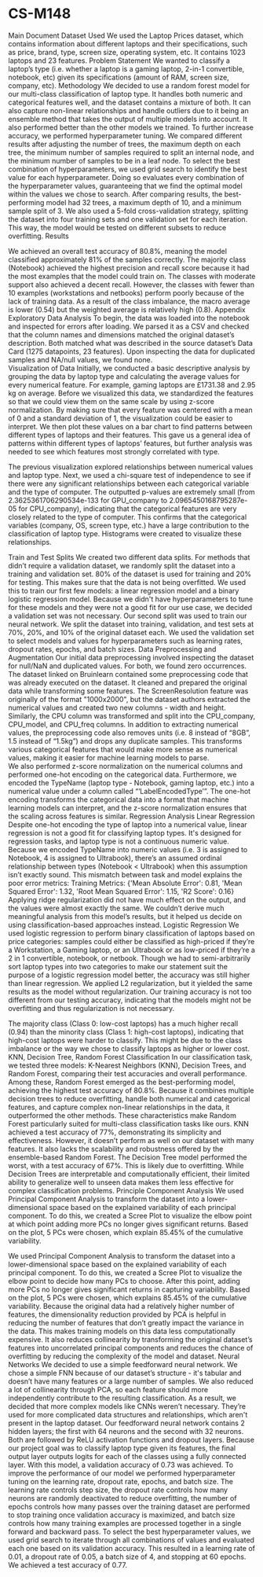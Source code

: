 # CS-M148
Main Document
Dataset Used 
We used the Laptop Prices dataset, which contains information about different laptops and their specifications, such as price, brand, type, screen size, operating system, etc. It contains 1023 laptops and 23 features. 
Problem Statement 
We wanted to classify a laptop’s type (i.e. whether a laptop is a gaming laptop, 2-in-1 convertible, notebook, etc) given its specifications (amount of RAM, screen size, company, etc). 
Methodology 
We decided to use a random forest model for our multi-class classification of laptop type. It handles both numeric and categorical features well, and the dataset contains a mixture of both. It can also capture non-linear relationships and handle outliers due to it being an ensemble method that takes the output of multiple models into account. It also performed better than the other models we trained. 
To further increase accuracy, we performed hyperparameter tuning. We compared different results after adjusting the number of trees, the maximum depth on each tree, the minimum number of samples required to split an internal node, and the minimum number of samples to be in a leaf node. To select the best combination of hyperparameters, we used grid search to identify the best value for each hyperparameter. Doing so evaluates every combination of the hyperparameter values, guaranteeing that we find the optimal model within the values we chose to search. After comparing results, the best-performing model had 32 trees, a maximum depth of 10, and a minimum sample split of 3. We also used a 5-fold cross-validation strategy, splitting the dataset into four training sets and one validation set for each iteration. This way, the model would be tested on different subsets to reduce overfitting. 
Results 

We achieved an overall test accuracy of 80.8%, meaning the model classified approximately 81% of the samples correctly. The majority class (Notebook) achieved the highest precision and recall score because it had the most examples that the model could train on. The classes with moderate support also achieved a decent recall. However, the classes with fewer than 10 examples (workstations and netbooks) perform poorly because of the lack of training data. As a result of the class imbalance, the macro average is lower (0.54) but the weighted average is relatively high (0.8). 
Appendix 
Exploratory Data Analysis
To begin, the data was loaded into the notebook and inspected for errors after loading. We parsed it as a CSV and checked that the column names and dimensions matched the original dataset’s description. Both matched what was described in the source dataset’s Data Card (1275 datapoints, 23 features). Upon inspecting the data for duplicated samples and NA/null values, we found none.     	
Visualization of Data 
Initially, we conducted a basic descriptive analysis by grouping the data by laptop type and calculating the average values for every numerical feature. For example, gaming laptops are £1731.38 and 2.95 kg on average. Before we visualized this data, we standardized the features so that we could view them on the same scale by using z-score normalization. By making sure that every feature was centered with a mean of 0 and a standard deviation of 1, the visualization could be easier to interpret. We then plot these values on a bar chart to find patterns between different types of laptops and their features. This gave us a general idea of patterns within different types of laptops’ features, but further analysis was needed to see which features most strongly correlated with type. 

The previous visualization explored relationships between numerical values and laptop type. Next, we used a chi-square test of independence to see if there were any significant relationships between each categorical variable and the type of computer. The outputted p-values are extremely small (from 2.3625361706290534e-133 for GPU_company to 2.0965450168795287e-05 for CPU_company), indicating that the categorical features are very closely related to the type of computer. This confirms that the categorical variables (company, OS, screen type, etc.) have a large contribution to the classification of laptop type. Histograms were created to visualize these relationships. 

Train and Test Splits 
We created two different data splits. For methods that didn’t require a validation dataset, we randomly split the dataset into a training and validation set. 80% of the dataset is used for training and 20% for testing. This makes sure that the data is not being overfitted. We used this to train our first few models: a linear regression model and a binary logistic regression model. Because we didn't have hyperparameters to tune for these models and they were not a good fit for our use case, we decided a validation set was not necessary. 
Our second split was used to train our neural network. We split the dataset into training, validation, and test sets at 70%, 20%, and 10% of the original dataset each. We used the validation set to select models and values for hyperparameters such as learning rates, dropout rates, epochs, and batch sizes. 
Data Preprocessing and Augmentation 
Our initial data preprocessing involved inspecting the dataset for null/NaN and duplicated values. For both, we found zero occurrences. The dataset linked on Bruinlearn contained some preprocessing code that was already executed on the dataset. It cleaned and prepared the original data while transforming some features. The ScreenResolution feature was originally of the format "1000x2000", but the dataset authors extracted the numerical values and created two new columns - width and height. Similarly, the CPU column was transformed and split into the CPU_company, CPU_model, and CPU_freq columns. In addition to extracting numerical values, the preprocessing code also removes units (i.e. 8 instead of “8GB”, 1.5 instead of “1.5kg”) and drops any duplicate samples. This transforms various categorical features that would make more sense as numerical values, making it easier for machine learning models to parse.  
We also performed z-score normalization on the numerical columns and performed one-hot encoding on the categorical data. Furthermore, we encoded the TypeName (laptop type - Notebook, gaming laptop, etc.) into a numerical value under a column called “‘LabelEncodedType’”. The one-hot encoding transforms the categorical data into a format that machine learning models can interpret, and the z-score normalization ensures that the scaling across features is similar. 
Regression Analysis 
Linear Regression 
Despite one-hot encoding the type of laptop into a numerical value, linear regression is not a good fit for classifying laptop types. It's designed for regression tasks, and laptop type is not a continuous numeric value. Because we encoded TypeName into numeric values (i.e. 3 is assigned to Notebook, 4 is assigned to Ultrabook), there’s an assumed ordinal relationship between types (Notebook < Ultrabook) when this assumption isn’t exactly sound. This mismatch between task and model explains the poor error metrics: 
Training Metrics: {'Mean Absolute Error': 0.81, 'Mean Squared Error': 1.32, 'Root Mean Squared Error': 1.15, 'R2 Score': 0.16}
Applying ridge regularization did not have much effect on the output, and the values were almost exactly the same. We couldn’t derive much meaningful analysis from this model’s results, but it helped us decide on using classification-based approaches instead. 
Logistic Regression 
We used logistic regression to perform binary classification of laptops based on price categories: samples could either be classified as high-priced if they’re a Workstation, a Gaming laptop, or an Ultrabook or as low-priced if they’re a 2 in 1 convertible, notebook, or netbook. Though we had to semi-arbitrarily sort laptop types into two categories to make our statement suit the purpose of a logistic regression model better, the accuracy was still higher than linear regression. We applied L2 regularization, but it yielded the same results as the model without regularization. Our training accuracy is not too different from our testing accuracy, indicating that the models might not be overfitting and thus regularization is not necessary. 

The majority class (Class 0: low-cost laptops) has a much higher recall (0.94) than the minority class (Class 1: high-cost laptops), indicating that high-cost laptops were harder to classify. This might be due to the class imbalance or the way we chose to classify laptops as higher or lower cost. 
KNN, Decision Tree, Random Forest Classification 
In our classification task, we tested three models: K-Nearest Neighbors (KNN), Decision Trees, and Random Forest, comparing their test accuracies and overall performance. Among these, Random Forest emerged as the best-performing model, achieving the highest test accuracy of 80.8%. Because it combines multiple decision trees to reduce overfitting, handle both numerical and categorical features, and capture complex non-linear relationships in the data, it outperformed the other methods. These characteristics make Random Forest particularly suited for multi-class classification tasks like ours.
KNN achieved a test accuracy of 77%, demonstrating its simplicity and effectiveness. However, it doesn’t perform as well on our dataset with many features. It also lacks the scalability and robustness offered by the ensemble-based Random Forest.
The Decision Tree model performed the worst, with a test accuracy of 67%. This is likely due to overfitting. While Decision Trees are interpretable and computationally efficient, their limited ability to generalize well to unseen data makes them less effective for complex classification problems.
Principle Component Analysis 
We used Principal Component Analysis to transform the dataset into a lower-dimensional space based on the explained variability of each principal component. To do this, we created a Scree Plot to visualize the elbow point at which point adding more PCs no longer gives significant returns. Based on the plot, 5 PCs were chosen, which explain 85.45% of the cumulative variability. 

We used Principal Component Analysis to transform the dataset into a lower-dimensional space based on the explained variability of each principal component. To do this, we created a Scree Plot to visualize the elbow point to decide how many PCs to choose. After this point, adding more PCs no longer gives significant returns in capturing variability. Based on the plot, 5 PCs were chosen, which explains 85.45% of the cumulative variability. 
Because the original data had a relatively higher number of features, the dimensionality reduction provided by PCA is helpful in reducing the number of features that don’t greatly impact the variance in the data. This makes training models on this data less computationally expensive. It also reduces collinearity by transforming the original dataset’s features into uncorrelated principal components and reduces the chance of overfitting by reducing the complexity of the model and dataset. 
Neural Networks 
We decided to use a simple feedforward neural network. We chose a simple FNN because of our dataset’s structure - it's tabular and doesn’t have many features or a large number of samples. We also reduced a lot of collinearity through PCA, so each feature should more independently contribute to the resulting classification. As a result, we decided that more complex models like CNNs weren’t necessary. They’re used for more complicated data structures and relationships, which aren't present in the laptop dataset. Our feedforward neural network contains 2 hidden layers; the first with 64 neurons and the second with 32 neurons. Both are followed by ReLU activation functions and dropout layers. Because our project goal was to classify laptop type given its features, the final output layer outputs logits for each of the classes using a fully connected layer. With this model, a validation accuracy of 0.73 was achieved. 
To improve the performance of our model we performed hyperparameter tuning on the learning rate, dropout rate, epochs, and batch size. The learning rate controls step size, the dropout rate controls how many neurons are randomly deactivated to reduce overfitting, the number of epochs controls how many passes over the training dataset are performed to stop training once validation accuracy is maximized, and batch size controls how many training examples are processed together in a single forward and backward pass. To select the best hyperparameter values, we used grid search to iterate through all combinations of values and evaluated each one based on its validation accuracy. This resulted in a learning rate of 0.01, a dropout rate of 0.05, a batch size of 4, and stopping at 60 epochs. We achieved a test accuracy of 0.77. 
